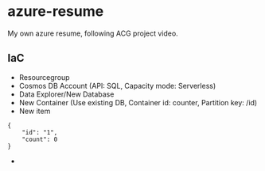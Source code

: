 # azure-resume
My own azure resume, following ACG project video.

## IaC

- Resourcegroup
- Cosmos DB Account (API: SQL, Capacity mode: Serverless)
- Data Explorer/New Database
- New Container  (Use existing DB, Container id: counter, Partition key: /id)
- New item

```
{
    "id": "1",
    "count": 0
}
```
- 